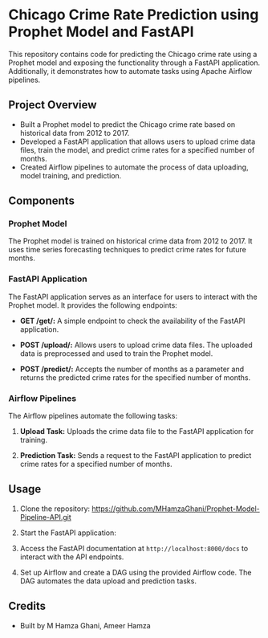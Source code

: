 # Chicago Crime Rate Prediction using Prophet Model and FastAPI

This repository contains code for predicting the Chicago crime rate using a Prophet model and exposing the functionality through a FastAPI application. Additionally, it demonstrates how to automate tasks using Apache Airflow pipelines.

## Project Overview

- Built a Prophet model to predict the Chicago crime rate based on historical data from 2012 to 2017.
- Developed a FastAPI application that allows users to upload crime data files, train the model, and predict crime rates for a specified number of months.
- Created Airflow pipelines to automate the process of data uploading, model training, and prediction.

## Components

### Prophet Model

The Prophet model is trained on historical crime data from 2012 to 2017. It uses time series forecasting techniques to predict crime rates for future months.

### FastAPI Application

The FastAPI application serves as an interface for users to interact with the Prophet model. It provides the following endpoints:

- **GET /get/:** A simple endpoint to check the availability of the FastAPI application.

- **POST /upload/:** Allows users to upload crime data files. The uploaded data is preprocessed and used to train the Prophet model.

- **POST /predict/:** Accepts the number of months as a parameter and returns the predicted crime rates for the specified number of months.

### Airflow Pipelines

The Airflow pipelines automate the following tasks:

1. **Upload Task:** Uploads the crime data file to the FastAPI application for training.

2. **Prediction Task:** Sends a request to the FastAPI application to predict crime rates for a specified number of months.

## Usage

1. Clone the repository: https://github.com/MHamzaGhani/Prophet-Model-Pipeline-API.git
  
2. Start the FastAPI application:

3. Access the FastAPI documentation at `http://localhost:8000/docs` to interact with the API endpoints.

4. Set up Airflow and create a DAG using the provided Airflow code. The DAG automates the data upload and prediction tasks.

## Credits

- Built by M Hamza Ghani, Ameer Hamza



